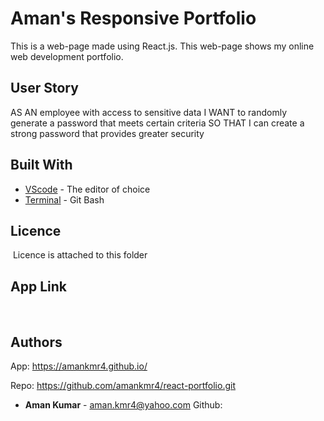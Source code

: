 # Aman's Responsive Portfolio
This is a web-page made using React.js. This web-page shows my online web development portfolio.


## User Story

AS AN employee with access to sensitive data
I WANT to randomly generate a password that meets certain criteria
SO THAT I can create a strong password that provides greater security


## Built With

* [VScode](https://code.visualstudio.com/) - The editor of choice
* [Terminal](https://gitforwindows.org/) - Git Bash

## Licence
​
Licence is attached to this folder
​
## App Link
​
## Authors
App: https://amankmr4.github.io/

Repo: https://github.com/amankmr4/react-portfolio.git

* **Aman Kumar** - 
aman.kmr4@yahoo.com
Github: 
